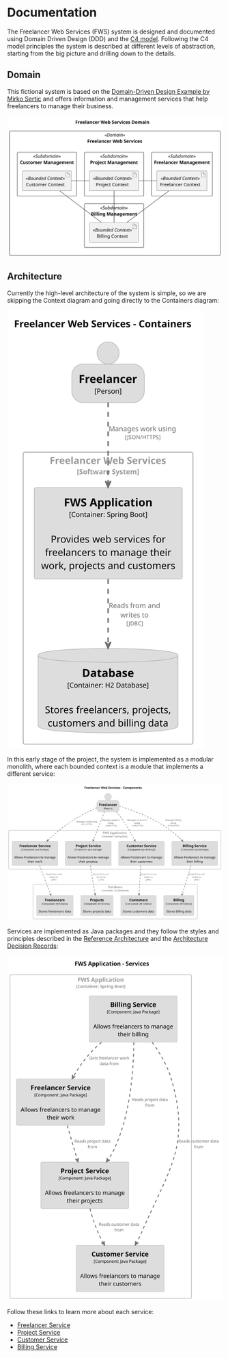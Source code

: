 # Documentation

The Freelancer Web Services (FWS) system is designed and documented using Domain Driven Design (DDD) and the [C4 model](https://c4model.com/). Following the C4 model principles the system is described at different levels of abstraction, starting from the big picture and drilling down to the details.


## Domain

This fictional system is based on the [Domain-Driven Design Example by Mirko Sertic](https://www.mirkosertic.de/blog/2013/04/domain-driven-design-example/) and offers information and management services that help freelancers to manage their business.

![Domain](images/domain.svg)


## Architecture

Currently the high-level architecture of the system is simple, so we are skipping the Context diagram and going directly to the Containers diagram:

![Containers](images/structurizr-Containers.svg)

In this early stage of the project, the system is implemented as a modular monolith, where each bounded context is a module that implements a different service:

![Components](images/structurizr-Components.svg)

Services are implemented as Java packages and they follow the styles and principles described in the [Reference Architecture](reference_architecture.md) and the [Architecture Decision Records](adr/README.md):

![Services](images/structurizr-Services.svg)

Follow these links to learn more about each service:

- [Freelancer Service](freelancer_service.md)
- [Project Service](project_service.md)
- [Customer Service](customer_service.md)
- [Billing Service](billing_service.md)

